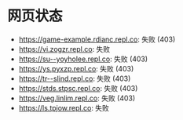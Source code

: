 # 网页状态
- https://game-example.rdianc.repl.co: 失败 (403)
- https://vi.zogzr.repl.co: 失败
- https://su--yoyholee.repl.co: 失败 (403)
- https://ys.pyxzp.repl.co: 失败 (403)
- https://tr--slind.repl.co: 失败 (403)
- https://stds.stpsc.repl.co: 失败 (403)
- https://veg.linlim.repl.co: 失败 (403)
- https://ls.tpjow.repl.co: 失败

